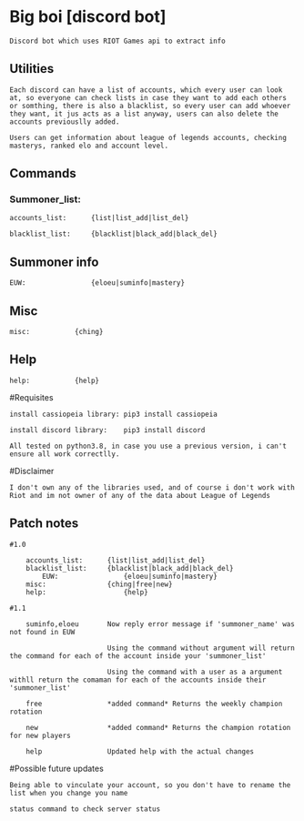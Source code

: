 # Big boi [discord bot]

	Discord bot which uses RIOT Games api to extract info


## Utilities

	Each discord can have a list of accounts, which every user can look at, so everyone can check lists in case they want to add each others or somthing, there is also a blacklist, so every user can add whoever they want, it jus acts as a list anyway, users can also delete the accounts previouslly added.

	Users can get information about league of legends accounts, checking masterys, ranked elo and account level.

## Commands

### Summoner_list:


	accounts_list: 		{list|list_add|list_del}

	blacklist_list: 	{blacklist|black_add|black_del}

## Summoner info

	EUW:		      	{eloeu|suminfo|mastery}

## Misc

	misc:			{ching}

## Help

	help:			{help}

#Requisites

    install cassiopeia library: pip3 install cassiopeia
    
    install discord library:    pip3 install discord
    
    All tested on python3.8, in case you use a previous version, i can't ensure all work correctlly. 
    
#Disclaimer

    I don't own any of the libraries used, and of course i don't work with Riot and im not owner of any of the data about League of Legends



## Patch notes

    #1.0
    
    	accounts_list: 		{list|list_add|list_del}
       	blacklist_list: 	{blacklist|black_add|black_del}
	        EUW:		      	{eloeu|suminfo|mastery}
		misc:		    	{ching|free|new}
		help:                   {help}
	
	#1.1
	    
	    suminfo,eloeu       Now reply error message if 'summoner_name' was not found in EUW
	    
	                        Using the command without argument will return the command for each of the account inside your 'summoner_list'
	    
	                        Using the command with a user as a argument withll return the comaman for each of the accounts inside their 'summoner_list'
        
        free                *added command* Returns the weekly champion rotation
        
        new                 *added command* Returns the champion rotation for new players
        
        help                Updated help with the actual changes
        
                            

#Possible future updates

    Being able to vinculate your account, so you don't have to rename the list when you change you name
    
    status command to check server status
